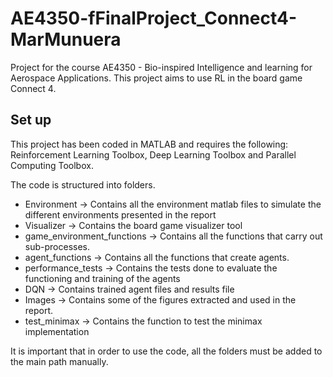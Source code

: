 # AE4350-fFinalProject_Connect4-MarMunuera
Project for the course AE4350 - Bio-inspired Intelligence and learning for Aerospace Applications. This project aims to use RL in the board game Connect 4.

## Set up
This project has been coded in MATLAB and requires the following: Reinforcement Learning Toolbox, Deep Learning Toolbox and Parallel Computing Toolbox.

The code is structured into folders.
- Environment -> Contains all the environment matlab files to simulate the different environments presented in the report
- Visualizer -> Contains the board game visualizer tool
- game_environment_functions -> Contains all the functions that carry out sub-processes.
- agent_functions -> Contains all the functions that create agents.
- performance_tests -> Contains the tests done to evaluate the functioning and training of the agents
- DQN -> Contains trained agent files and results file
- Images -> Contains some of the figures extracted and used in the report.
- test_minimax -> Contains the function to test the minimax implementation


It is important that in order to use the code, all the folders must be added to the main path manually.

